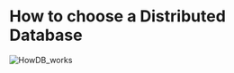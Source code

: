 # How to choose a Distributed Database

![HowDB_works](https://user-images.githubusercontent.com/7579608/130806148-4445358d-0b58-448b-987f-6186ffc0c1a4.png)

